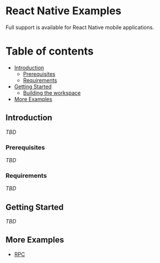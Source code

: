 # React Native Examples

Full support is available for React Native mobile applications.


# Table of contents

- [Introduction](#introduction)
  - [Prerequisites](#prerequisites)
  - [Requirements](#requirements)
- [Getting Started](#getting-started)
  - [Building the workspace](#building-the-workspace)
- [More Examples](#more-examples)


## Introduction

_TBD_

### Prerequisites

_TBD_

### Requirements

_TBD_


## Getting Started

_TBD_

## More Examples

- [RPC](/packages/rpc/examples)
